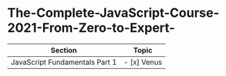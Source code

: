 # The-Complete-JavaScript-Course-2021-From-Zero-to-Expert-


Section | Topic
--------- | ------
JavaScript Fundamentals Part 1     | - [x] Venus  
                                     
                                                                  
                                     
                                     
